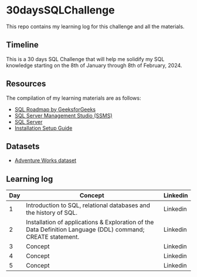 # 30daysSQLChallenge
This repo contains my learning log for this challenge and all the materials.

## Timeline
This is a 30 days SQL Challenge that will help me solidify my SQL knowledge starting on the 8th of January through 8th of February, 2024. 

## Resources 
The compilation of my learning materials are as follows:
- [SQL Roadmap by GeeksforGeeks](https://www.geeksforgeeks.org/30-days-of-sql-from-basic-to-advanced-level/)
- [SQL Server Management Studio (SSMS)](https://learn.microsoft.com/en-us/sql/ssms/download-sql-server-management-studio-ssms?view=sql-server-ver16)
- [SQL Server](https://www.microsoft.com/en-us/sql-server/sql-server-downloads)
- [Installation Setup Guide](https://www.youtube.com/watch?v=tV20RClXehQ&t=769s) 

## Datasets
- [Adventure Works dataset](https://github.com/Iyadvnni/30daysSQLchallenge/blob/main/AdventureWorks_dataset.zip)
  
## Learning log
| Day | Concept | Linkedin | 
| -------- | ------- | -------- | 
| 1 |  Introduction to SQL, relational databases and the history of SQL. | Linkedin | 
| 2 | Installation of applications & Exploration of the Data Definition Language (DDL) command; CREATE statement. | Linkedin | 
| 3 | Concept | Linkedin | 
| 4 | Concept | Linkedin | 
| 5 | Concept | Linkedin | 

